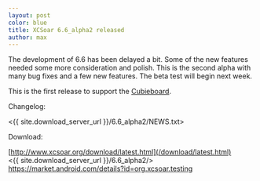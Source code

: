 ```yaml
---
layout: post
color: blue
title: XCSoar 6.6_alpha2 released
author: max
---
```

The development of 6.6 has been delayed a bit.  Some of the new
features needed some more consideration and polish.  This is the
second alpha with many bug fixes and a few new features.  The beta
test will begin next week.

This is the first release to support the
[Cubieboard](http://cubieboard.org/).

Changelog:

 <{{ site.download_server_url }}/6.6_alpha2/NEWS.txt>

Download:

 [http://www.xcsoar.org/download/latest.html](/download/latest.html)  
 <{{ site.download_server_url }}/6.6_alpha2/>  
 <https://market.android.com/details?id=org.xcsoar.testing>
